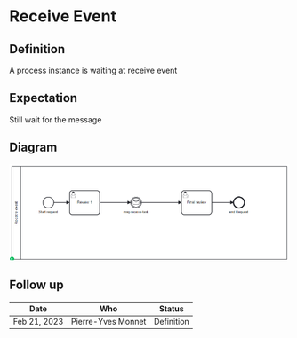 # Receive Event

## Definition
A process instance is waiting at receive event

## Expectation

Still wait for the message

## Diagram
![alt text](ReceiveEvent.png "Receive event")

## Follow up


| Date         | Who   | Status       |
|--------------|-------|--------------|
| Feb 21, 2023 | Pierre-Yves Monnet | Definition   |
